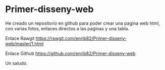 # Primer-disseny-web

He creado un repositorio en github para poder crear una pagina web html, con varias fotos, enlaces directos a las paginas y una tabla.

Enlace Rawgit https://rawgit.com/enrib82/Primer-disseny-web/master/1.html

Enlace Github https://github.com/enrib82/Primer-disseny-web

Un saludo.
